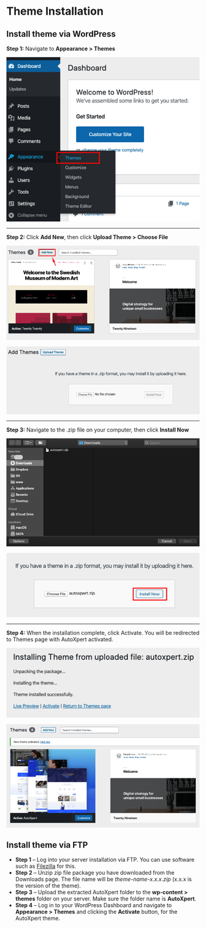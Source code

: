 # Theme Installation

## Install theme via WordPress

**Step 1:** Navigate to **Appearance > Themes**

![Themes](images/themes.png)

---
**Step 2:** Click **Add New**, then click **Upload Theme > Choose File**

![Add New Theme](images/add-new-theme.png)

![Choose File](images/upload-theme.png)

---
**Step 3:** Navigate to the .zip file on your computer, then click **Install Now**

![Upload Theme](images/choose-file.png)

![Install Theme](images/install-theme.png)

---
**Step 4:** When the installation complete, click Activate. You will be redirected to Themes page with AutoXpert activated.

![Activate Theme](images/activate-theme.png)

![New Theme Activated](images/new-theme-activated.png)

## Install theme via FTP
- **Step 1** – Log into your server installation via FTP. You can use software such as [Filezilla](https://filezilla-project.org/) for this.
- **Step 2** – Unzip zip file package you have downloaded from the Downloads page. The file name will be *theme-name-x.x.x.zip* (x.x.x is the version of the theme).
- **Step 3** – Upload the extracted AutoXpert folder to the **wp-content > themes** folder on your server. Make sure the folder name is **AutoXpert**.
- **Step 4** – Log in to your WordPress Dashboard and navigate to **Appearance > Themes** and clicking the **Activate** button, for the AutoXpert theme.